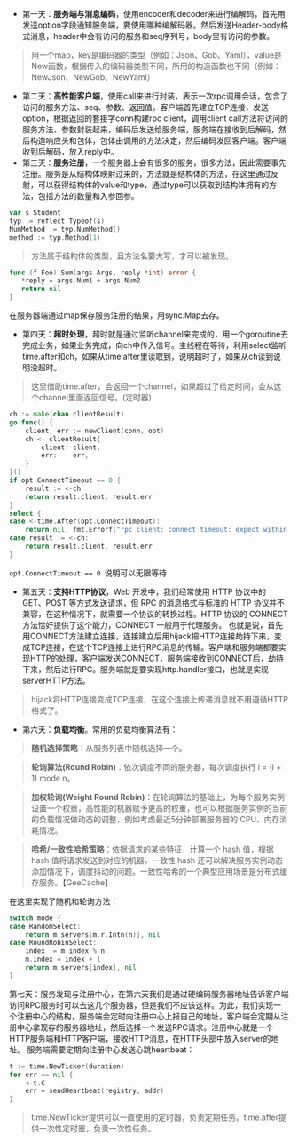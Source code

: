 - 第一天：**服务端与消息编码**，使用encoder和decoder来进行编解码，首先用发送option字段通知服务端，要使用哪种编解码器。然后发送Header-body格式消息，header中会有访问的服务和seq序列号，body里有访问的参数。
> 用一个map，key是编码器的类型（例如：Json、Gob、Yaml），value是New函数，根据传入的编码器类型不同，所用的构造函数也不同（例如：NewJson、NewGob、NewYaml）
- 第二天：**高性能客户端**，使用call来进行封装，表示一次rpc调用会话，包含了访问的服务方法、seq、参数、返回值。客户端首先建立TCP连接，发送option，根据返回的套接字conn构建rpc client，调用client call方法将访问的服务方法、参数封装起来，编码后发送给服务端，服务端在接收到后解码，然后构造响应头和包体，包体由调用的方法决定，然后编码发回客户端。客户端收到后解码，放入reply中。
- 第三天：**服务注册**，一个服务器上会有很多的服务，很多方法，因此需要事先注册。服务是从结构体映射过来的，方法就是结构体的方法，在这里通过反射，可以获得结构体的value和type，通过type可以获取到结构体拥有的方法，包括方法的数量和入参回参。 
```go
var s Student
typ := reflect.Typeof(s)
NumMethod := typ.NumMethod()
method := typ.Method(1)
```
> 方法属于结构体的类型，且方法名要大写，才可以被发现。
 ```go
func (f Foo) Sum(args Args, reply *int) error {
	*reply = args.Num1 + args.Num2
	return nil
}
```
在服务器端通过map保存服务注册的结果，用sync.Map去存。

- 第四天：**超时处理**，超时就是通过监听channel来完成的，用一个goroutine去完成业务，如果业务完成，向ch中传入信号。主线程在等待，利用select监听time.after和ch，如果从time.after里读取到，说明超时了，如果从ch读到说明没超时。
> 这里借助time.after，会返回一个channel，如果超过了给定时间，会从这个channel里面返回信号。(定时器)
```go
ch := make(chan clientResult)
go func() {
	client, err := newClient(conn, opt)
	ch <- clientResult{
		client: client,
		err:    err,
	}
}()
if opt.ConnectTimeout == 0 {
    result := <-ch
    return result.client, result.err
}
select {
case <-time.After(opt.ConnectTimeout):
	return nil, fmt.Errorf("rpc client: connect timeout: expect within %s", opt.ConnectTimeout)
case result := <-ch:
	return result.client, result.err
}
```
`opt.ConnectTimeout == 0 `说明可以无限等待
- 第五天：**支持HTTP协议**，Web 开发中，我们经常使用 HTTP 协议中的 GET、POST 等方式发送请求，但 RPC 的消息格式与标准的 HTTP 协议并不兼容，在这种情况下，就需要一个协议的转换过程。HTTP 协议的 CONNECT 方法恰好提供了这个能力，CONNECT 一般用于代理服务。
也就是说，首先用CONNECT方法建立连接，连接建立后用hijack把HTTP连接劫持下来，变成TCP连接，在这个TCP连接上进行RPC消息的传输。客户端和服务端都要实现HTTP的处理，客户端发送CONNECT，服务端接收到CONNECT后，劫持下来，然后进行RPC。服务端就是要实现http.handler接口，也就是实现serverHTTP方法。
> hijack将HTTP连接变成TCP连接，在这个连接上传递消息就不用遵循HTTP格式了。

- 第六天：**负载均衡**。常用的负载均衡算法有：
> **随机选择策略**：从服务列表中随机选择一个。

> **轮询算法(Round Robin)**：依次调度不同的服务器，每次调度执行 i = (i + 1) mode n。
 
> **加权轮询(Weight Round Robin)**：在轮询算法的基础上，为每个服务实例设置一个权重，高性能的机器赋予更高的权重，也可以根据服务实例的当前的负载情况做动态的调整，例如考虑最近5分钟部署服务器的 CPU、内存消耗情况。

> **哈希/一致性哈希策略**：依据请求的某些特征，计算一个 hash 值，根据 hash 值将请求发送到对应的机器。一致性 hash 还可以解决服务实例动态添加情况下，调度抖动的问题。一致性哈希的一个典型应用场景是分布式缓存服务。【GeeCache】

在这里实现了随机和轮询方法：
```go
switch mode {
case RandomSelect:
    return m.servers[m.r.Intn(n)], nil
case RoundRobinSelect:
    index := m.index % n
    m.index = index + 1
    return m.servers[index], nil
}
```

第七天：服务发现与注册中心，在第六天我们是通过硬编码服务器地址告诉客户端访问RPC服务时可以去这几个服务器，但是我们不应该这样。为此，我们实现一个注册中心的结构，服务端会定时向注册中心上报自己的地址，客户端会定期从注册中心拿现存的服务器地址，然后选择一个发送RPC请求。注册中心就是一个HTTP服务端和HTTP客户端，接收HTTP消息，在HTTP头部中放入server的地址。
服务端需要定期向注册中心发送心跳heartbeat：
```go
t := time.NewTicker(duration)
for err == nil {
	<-t.C
	err = sendHeartbeat(registry, addr)
}
```
> time.NewTicker提供可以一直使用的定时器，负责定期任务。time.after提供一次性定时器，负责一次性任务。